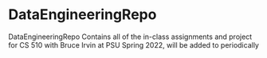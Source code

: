# DataEngineeringRepo
DataEngineeringRepo
Contains all of the in-class assignments and project for CS 510 with Bruce Irvin at PSU Spring 2022, will be added to periodically